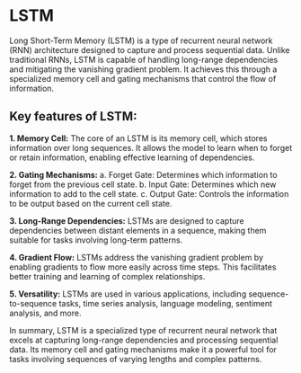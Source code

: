 # LSTM

Long Short-Term Memory (LSTM) is a type of recurrent neural network (RNN) architecture designed to capture and process sequential data. Unlike traditional RNNs, LSTM is capable of handling long-range dependencies and mitigating the vanishing gradient problem. It achieves this through a specialized memory cell and gating mechanisms that control the flow of information.

## Key features of LSTM:

**1. Memory Cell:** The core of an LSTM is its memory cell, which stores information over long sequences. It allows the model to learn when to forget or retain information, enabling effective learning of dependencies.

**2. Gating Mechanisms:**
  a. Forget Gate: Determines which information to forget from the previous cell state.
  b. Input Gate: Determines which new information to add to the cell state.
  c. Output Gate: Controls the information to be output based on the current cell state.

**3. Long-Range Dependencies:** LSTMs are designed to capture dependencies between distant elements in a sequence, making them suitable for tasks involving long-term patterns.

**4. Gradient Flow:** LSTMs address the vanishing gradient problem by enabling gradients to flow more easily across time steps. This facilitates better training and learning of complex relationships.

**5. Versatility:** LSTMs are used in various applications, including sequence-to-sequence tasks, time series analysis, language modeling, sentiment analysis, and more.

In summary, LSTM is a specialized type of recurrent neural network that excels at capturing long-range dependencies and processing sequential data. Its memory cell and gating mechanisms make it a powerful tool for tasks involving sequences of varying lengths and complex patterns.
